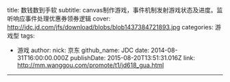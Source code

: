 title: 数钱数到手软
subtitle: canvas制作游戏，事件机制发射游戏状态及进度。监听响应事件处理优惠券领券逻辑
cover: http://jdc.jd.com/jfs/download/blobs/blob1437384721893.jpg
categories: 游戏型
tags:
  - 游戏
author:
  nick: 京东
  github_name: JDC
date: 2014-08-31T16:00:00.000Z
publishDate: 2015-08-20T13:51:31.016Z
link: http://mm.wanggou.com/promote/t1/jd618_gua.html
---
